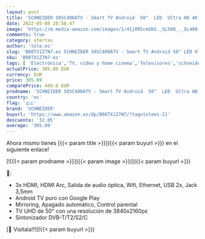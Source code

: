 ```yaml
---
layout: post
title: 'SCHNEIDER 50SC400ATV - Smart TV Android  50"  LED  Ultra HD 4K  Google Play  Apagado Automático'
date: 2022-05-08 20:56:47
image: 'https://m.media-amazon.com/images/I/41j0R5cmXKS._SL500_._SL400_.jpg'
comments: true
category: ofertas
author: 'tole.es'
slug: 'B08TX1Z7N7-es SCHNEIDER 50SC400ATV - Smart TV Android 50" LED Ultra HD...'
sku: 'B08TX1Z7N7-es'
tags: [ 'Electrónica','TV, vídeo y home cinema','Televisores','schneider','smart','tv','🇪🇸', ]
actualPrice: 305.09 EUR
currency: EUR
price: 305.09
comparePrice: 449.0 EUR
prodname: 'SCHNEIDER 50SC400ATV - Smart TV Android  50"  LED  Ultra HD 4K  Google Play  Apagado Automático'
country: 'es'
flag: '🇪🇸'
brand: 'SCHNEIDER'
buyurl: 'https://www.amazon.es/dp/B08TX1Z7N7/?tag=tolees-21'
descuento: '32.05'
average: '305.09'
---
```


Ahora mismo tienes [{{< param title >}}]({{< param buyurl >}}) en el siguiente enlace!

[![{{< param prodname >}}]({{< param image >}})]({{< param buyurl >}})

🔎:

- 3x HDMI, HDMI Arc, Salida de audio óptica, Wifi, Ethernet, USB 2x, Jack 3,5mm
- Android TV puro con Google Play
- Mirroring, Apagado automático, Control parental
- TV UHD de 50" con una resolución de 3840x2160px
- Sintonizador DVB-T/T2/S2/C

[🛒 Visítala!!!]({{< param buyurl >}})
